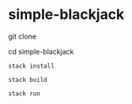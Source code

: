# simple-blackjack

git clone

cd simple-blackjack

    stack install

    stack build

    stack run
